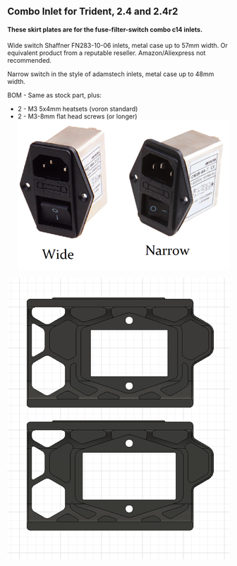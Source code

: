 ## Combo Inlet for Trident, 2.4 and 2.4r2

#### These skirt plates are for the fuse-filter-switch combo c14 inlets. 

Wide switch Shaffner FN283-10-06 inlets, metal case up to 57mm width.
  Or equivalent product from a reputable reseller. Amazon/Aliexpress not recommended.

Narrow switch in the style of adamstech inlets, metal case up to 48mm width.

BOM - Same as stock part, plus:
- 2 - M3 5x4mm heatsets (voron standard) 
- 2 - M3-8mm flat head screws (or longer)
![Both Inlet](BothInlet.png)

![Combo Inlets](ComboInlets.png)
